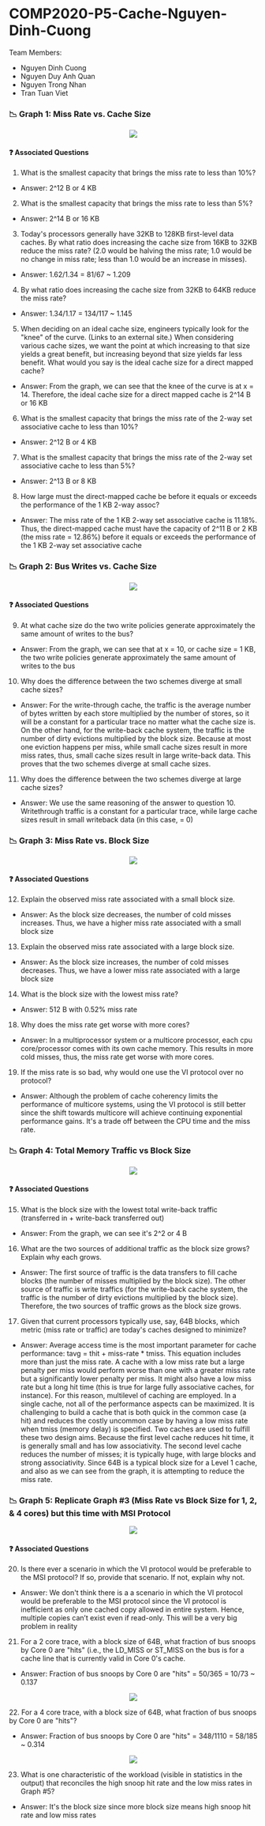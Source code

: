 # COMP2020-P5-Cache-Nguyen-Dinh-Cuong
Team Members:
- Nguyen Dinh Cuong
- Nguyen Duy Anh Quan
- Nguyen Trong Nhan
- Tran Tuan Viet
### :chart_with_downwards_trend: Graph 1: Miss Rate vs. Cache Size
<p align="center">
  <img src="https://user-images.githubusercontent.com/84661482/151161395-18ff7e0e-5a57-4583-b1db-99ab5e8b46b3.png">
</p>

#### :question: Associated Questions
1. What is the smallest capacity that brings the miss rate to less than 10%? 
- Answer: 2^12 B or 4 KB
2. What is the smallest capacity that brings the miss rate to less than 5%?
- Answer: 2^14 B or 16 KB
3. Today's processors generally have 32KB to 128KB first-level data caches. By what ratio does increasing the cache size from 16KB to 32KB reduce the miss rate? (2.0 would be halving the miss rate; 1.0 would be no change in miss rate; less than 1.0 would be an increase in misses).
- Answer: 1.62/1.34 = 81/67 ~ 1.209
4. By what ratio does increasing the cache size from 32KB to 64KB reduce the miss rate?
- Answer: 1.34/1.17 = 134/117 ~ 1.145
5. When deciding on an ideal cache size, engineers typically look for the "knee" of the curve. (Links to an external site.) When considering various cache sizes, we want the point at which increasing to that size yields a great benefit, but increasing beyond that size yields far less benefit. What would you say is the ideal cache size for a direct mapped cache? 
- Answer: From the graph, we can see that the knee of the curve is at x = 14. Therefore, the ideal cache size for a direct mapped cache is 2^14 B or 16 KB
6. What is the smallest capacity that brings the miss rate of the 2-way set associative cache to less than 10%?
- Answer: 2^12 B or 4 KB
7. What is the smallest capacity that brings the miss rate of the 2-way set associative cache to less than 5%?
- Answer: 2^13 B or 8 KB
8. How large must the direct-mapped cache be before it equals or exceeds the performance of the 1 KB 2-way assoc?
- Answer: The miss rate of the 1 KB 2-way set associative cache is 11.18%. Thus, the direct-mapped cache must have the capacity of 2^11 B or 2 KB (the miss rate = 12.86%) before it equals or exceeds the performance of the 1 KB 2-way set associative cache

### :chart_with_downwards_trend: Graph 2: Bus Writes vs. Cache Size
<p align="center">
  <img src="https://user-images.githubusercontent.com/84661482/151166658-37b368eb-caa9-46c3-84cc-0aa6cf763aba.png">
</p>

#### :question: Associated Questions
9. At what cache size do the two write policies generate approximately the same amount of writes to the bus?
- Answer: From the graph, we can see that at x = 10, or cache size = 1 KB, the two write policies generate approximately the same amount of writes to the bus
10. Why does the difference between the two schemes diverge at small cache sizes?
- Answer: For the write-through cache, the traffic is the average number of bytes written by each store multiplied by the number of stores, so it will be a constant for a particular trace no matter what the cache size is. On the other hand, for the write-back cache system, the traffic is the number of dirty evictions multiplied by the block size. Because at most one eviction happens per miss, while small cache sizes result in more miss rates, thus, small cache sizes result in large write-back data. This proves that the two schemes diverge at small cache sizes.
11. Why does the difference between the two schemes diverge at large cache sizes?
- Answer: We use the same reasoning of the answer to question 10. Writethrough traffic is a constant for a particular trace, while large cache sizes result in small writeback data (in this case, = 0)

### :chart_with_downwards_trend: Graph 3: Miss Rate vs. Block Size
<p align="center">
  <img src="https://user-images.githubusercontent.com/84661482/151237307-ac96285e-f94a-45f3-982a-79db45c43241.png">
</p>

#### :question: Associated Questions
12. Explain the observed miss rate associated with a small block size.
- Answer: As the block size decreases, the number of cold misses increases. Thus, we have a higher miss rate associated with a small block size
13. Explain the observed miss rate associated with a large block size.
- Answer: As the block size increases, the number of cold misses decreases. Thus, we have a lower miss rate associated with a large block size
14. What is the block size with the lowest miss rate?
- Answer: 512 B with 0.52% miss rate
18. Why does the miss rate get worse with more cores?
- Answer: In a multiprocessor system or a multicore processor, each cpu core/processor comes with its own cache memory. This results in more cold misses, thus, the miss rate get worse with more cores.
19. If the miss rate is so bad, why would one use the VI protocol over no protocol?
- Answer: Although the problem of cache coherency limits the performance of multicore systems, using the VI protocol is still better since the shift towards multicore will achieve continuing exponential performance gains. It's a trade off between the CPU time and the miss rate.

### :chart_with_downwards_trend: Graph 4: Total Memory Traffic vs Block Size
<p align="center">
  <img src="https://user-images.githubusercontent.com/84661482/151290015-ff03abfd-25e6-4248-bf1b-04afa1525b99.png">
</p>

#### :question: Associated Questions
15. What is the block size with the lowest total write-back traffic (transferred in + write-back transferred out)
- Answer: From the graph, we can see it's 2^2 or 4 B
16. What are the two sources of additional traffic as the block size grows? Explain why each grows.
- Answer: The first source of traffic is the data transfers to fill cache blocks (the number of misses multiplied by the block size). The other source of traffic is write traffics (for the write-back cache system, the traffic is the number of dirty evictions multiplied by the block size). Therefore, the two sources of traffic grows as the block size grows.
17. Given that current processors typically use, say, 64B blocks, which metric (miss rate or traffic) are today's caches designed to minimize?
- Answer: Average access time is the most important parameter for cache performance: tavg = thit + miss-rate * tmiss. This equation includes more than just the miss rate. A cache with a low miss rate but a large penalty per miss would perform worse than one with a greater miss rate but a significantly lower penalty per miss. It might also have a low miss rate but a long hit time (this is true for large fully associative caches, for instance). For this reason, multilevel of caching are employed. In a single cache, not all of the performance aspects can be maximized. It is challenging to build a cache that is both quick in the common case (a hit) and reduces the costly uncommon case by having a low miss rate when tmiss (memory delay) is specified. Two caches are used to fulfill these two design aims. Because the first level cache reduces hit time, it is generally small and has low associativity. The second level cache reduces the number of misses; it is typically huge, with large blocks and strong associativity. Since 64B is a typical block size for a Level 1 cache, and also as we can see from the graph, it is attempting to reduce the miss rate.

### :chart_with_downwards_trend: Graph 5: Replicate Graph #3 (Miss Rate vs Block Size for 1, 2, & 4 cores) but this time with MSI Protocol
<p align="center">
  <img src="https://user-images.githubusercontent.com/84661482/151241814-99a6246b-e530-4108-a801-c73059c91842.png">
</p>

#### :question: Associated Questions
20. Is there ever a scenario in which the VI protocol would be preferable to the MSI protocol? If so, provide that scenario. If not, explain why not.
- Answer: We don't think there is a a scenario in which the VI protocol would be preferable to the MSI protocol since the VI protocol is inefficient as only one cached copy allowed in entire system. Hence, multiple copies can’t exist even if read-only. This will be a very big problem in reality
21. For a 2 core trace, with a block size of 64B, what fraction of bus snoops by Core 0 are "hits" (i.e., the LD_MISS or ST_MISS on the bus is for a cache line that is currently valid in Core 0's cache.
- Answer: Fraction of bus snoops by Core 0 are "hits" = 50/365 = 10/73 ~ 0.137
<p align="center">
  <img src="https://user-images.githubusercontent.com/84661482/151306930-2f19e698-79c1-49ea-872f-4079d8eb5278.png">
</p>
22. For a 4 core trace, with a block size of 64B, what fraction of bus snoops by Core 0 are "hits"?

- Answer: Fraction of bus snoops by Core 0 are "hits" = 348/1110 = 58/185 ~ 0.314
<p align="center">
  <img src="https://user-images.githubusercontent.com/84661482/151307245-46376f37-5977-4f15-809c-9288dd875ab6.png">
</p>

23. What is one characteristic of the workload (visible in statistics in the output) that reconciles the high snoop hit rate and the low miss rates in Graph #5?
- Answer: It's the block size since more block size means high snoop hit rate and low miss rates



